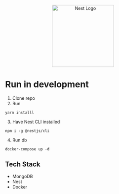 <p align="center">
  <a href="http://nestjs.com/" target="blank"><img src="https://nestjs.com/img/logo-small.svg" width="200" alt="Nest Logo" /></a>
</p>

# Run in development

1. Clone repo
2. Run

```
yarn installl
```

3. Have Nest CLI installed

```
npm i -g @nestjs/cli
```

4. Run db

```
docker-compose up -d
```

## Tech Stack

- MongoDB
- Nest
- Docker
